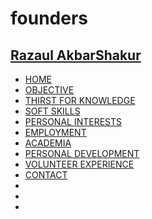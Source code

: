 # founders
<DOCTYPE html>
<html lang="eng">
<head>
  <meta  charset=""UTF-8>
  <meta name="viewport" content="device-width, initial-scale=1.0">
  <title>My website</title>
  <script src="https://kit.fontawesome.com/f7aa48c21e.js" crossorigin="anonymous"></script>
  <link rel="stylesheet" href="style.css">
  </head>
  <body id="home">
    <nav id="navbar">
      <h2><a href="#home"><span class="text-primary">Razaul Akbar</span>Shakur</a></h2> 
      <ul>
        <li><a href="#home">HOME</a></li>
        <li><a href="#objective">OBJECTIVE</a></li>
        <li><a href="#thirst-for-knowledge">THIRST FOR KNOWLEDGE</a></li>
        <li><a href="#soft-skills">SOFT SKILLS</a></li>
        <li><a href="#personal-interests">PERSONAL INTERESTS</a></li>
        <li><a href="#employment">EMPLOYMENT</a></li>
        <li><a href="#academia">ACADEMIA</a></li>
        <li><a href="#personal-development">PERSONAL DEVELOPMENT</a></li>
        <li><a href="#volunteer-experience">VOLUNTEER EXPERIENCE</a></li>
        <li><a href="#contact">CONTACT</a></li>
        <li><a href="https://www.linkedin.com/in/razaul-shakur-102569195/"><i class="fab fa-linkedin-in"></i></a></li>
        <li><a href="https://www.youtube.com/channel/UC_cqEiwMn03US8l1oKZrIow?view_as=subscriber"><i class="fab fa-youtube"></i></a></li>
        <li><a href="https://github.com/razaul123"><i class="fab fa-github"></i></a></li>
      
   </ul>
   </nav>
  </body>
 </html>
